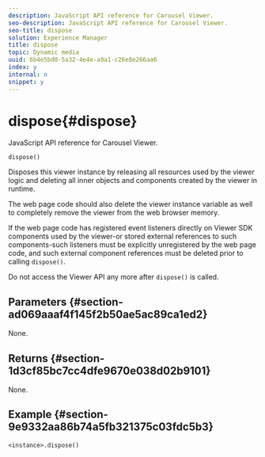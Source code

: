 ```yaml
---
description: JavaScript API reference for Carousel Viewer.
seo-description: JavaScript API reference for Carousel Viewer.
seo-title: dispose
solution: Experience Manager
title: dispose
topic: Dynamic media
uuid: 6b4e5bd0-5a32-4e4e-a9a1-c26e8e266aa6
index: y
internal: n
snippet: y
---
```


# dispose{#dispose}

JavaScript API reference for Carousel Viewer.

 `dispose()`

Disposes this viewer instance by releasing all resources used by the viewer logic and deleting all inner objects and components created by the viewer in runtime.

The web page code should also delete the viewer instance variable as well to completely remove the viewer from the web browser memory.

If the web page code has registered event listeners directly on Viewer SDK components used by the viewer-or stored external references to such components-such listeners must be explicitly unregistered by the web page code, and such external component references must be deleted prior to calling `dispose()`.

Do not access the Viewer API any more after `dispose()` is called.

## Parameters {#section-ad069aaaf4f145f2b50ae5ac89ca1ed2}

None.

## Returns {#section-1d3cf85bc7cc4dfe9670e038d02b9101}

None.

## Example {#section-9e9332aa86b74a5fb321375c03fdc5b3}

```
<instance>.dispose()
```

